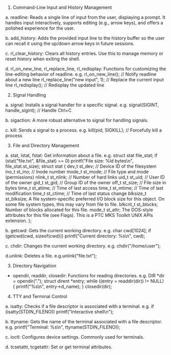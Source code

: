 1. Command-Line Input and History Management

a. readline:
Reads a single line of input from the user, displaying a prompt.
It handles input interactively, supports editing (e.g., arrow keys),
and offers a polished experience for the user.

b. add_history:
Adds the provided input line to the history buffer so the user can recall 
it using the up/down arrow keys in future sessions.

c. rl_clear_history: 
Clears all history entries. Use this to manage memory 
or reset history when exiting the shell.

d. rl_on_new_line, rl_replace_line, rl_redisplay: 
Functions for customizing the line-editing behavior of readline.
e.g.	rl_on_new_line();              // Notify readline about a new line
		rl_replace_line("new input", 1); // Replace the current input line
		rl_redisplay();                // Redisplay the updated line

2. Signal Handling

a. signal: 
Installs a signal handler for a specific signal.
e.g. signal(SIGINT, handle_sigint); // Handle Ctrl+C

b. sigaction:
A more robust alternative to signal for handling signals.

c. kill: Sends a signal to a process.
e.g. kill(pid, SIGKILL); // Forcefully kill a process

3. File and Directory Management

a. stat, lstat, fstat: Get information about a file.
e.g. struct stat file_stat;
	if (stat("file.txt", &file_stat) == 0) 
		printf("File size: %ld bytes\n", file_stat.st_size);
struct stat {
	dev_t     st_dev;     // Device ID of the filesystem
    ino_t     st_ino;     // Inode number
    mode_t    st_mode;    // File type and mode (permissions)
    nlink_t   st_nlink;   // Number of hard links
    uid_t     st_uid;     // User ID of the owner
    gid_t     st_gid;     // Group ID of the owner
    off_t     st_size;    // File size in bytes
    time_t    st_atime;   // Time of last access
    time_t    st_mtime;   // Time of last modification
    time_t    st_ctime;   // Time of last status change
	blksize_t st_blksize; A file system-specific preferred I/O block size for this object. 
						On some file system types, this may vary from file to file.
	blkcnt_t st_blocks; Number of blocks allocated for this file.
	mode_t st_attr; The DOS-style attributes for this file (see Flags). 
					This is a PTC MKS Toolkit UNIX APIs extension.
}; 

b. getcwd: Gets the current working directory.
e.g. char cwd[1024];
	if (getcwd(cwd, sizeof(cwd)))
	printf("Current directory: %s\n", cwd);

c. chdir: Changes the current working directory.
e.g. chdir("/home/user");

d.unlink: Deletes a file.
e.g.unlink("file.txt");

3. Directory Navigation
- opendir, readdir, closedir: Functions for reading directories.
e.g. DIR *dir = opendir(".");
	struct dirent *entry;
	while ((entry = readdir(dir)) != NULL)
	{
	printf("%s\n", entry->d_name);
	}
	closedir(dir);

4. TTY and Terminal Control

a. isatty: Checks if a file descriptor is associated with a terminal.
e.g. if (isatty(STDIN_FILENO))
		printf("Interactive shell\n");

b. ttyname: Gets the name of the terminal associated with a file descriptor.
e.g. printf("Terminal: %s\n", ttyname(STDIN_FILENO));

c. ioctl: Configures device settings. Commonly used for terminals.

d. tcsetattr, tcgetattr: Set or get terminal attributes.
